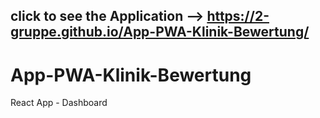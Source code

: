 ## click to see the Application --> https://2-gruppe.github.io/App-PWA-Klinik-Bewertung/

# App-PWA-Klinik-Bewertung
React  App - Dashboard 

